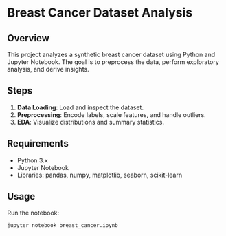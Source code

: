 # Breast Cancer Dataset Analysis

## Overview
This project analyzes a synthetic breast cancer dataset using Python and Jupyter Notebook. The goal is to preprocess the data, perform exploratory analysis, and derive insights.

## Steps
1. **Data Loading**: Load and inspect the dataset.
2. **Preprocessing**: Encode labels, scale features, and handle outliers.
3. **EDA**: Visualize distributions and summary statistics.

## Requirements
- Python 3.x
- Jupyter Notebook
- Libraries: pandas, numpy, matplotlib, seaborn, scikit-learn

## Usage
Run the notebook:
```bash
jupyter notebook breast_cancer.ipynb
